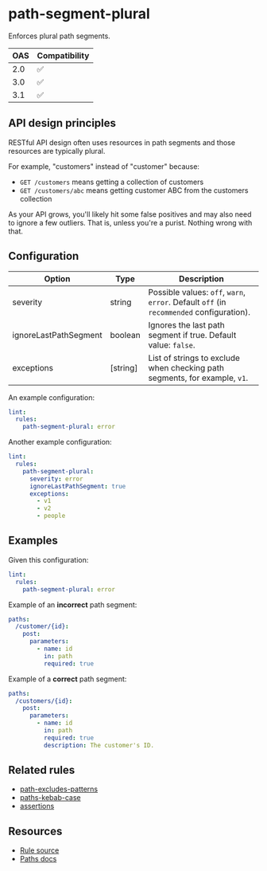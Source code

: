 # path-segment-plural

Enforces plural path segments.

|OAS|Compatibility|
|---|---|
|2.0|✅|
|3.0|✅|
|3.1|✅|


## API design principles

RESTful API design often uses resources in path segments and those resources are typically plural.

For example, "customers" instead of "customer" because:

- `GET /customers` means getting a collection of customers
- `GET /customers/abc` means getting customer ABC from the customers collection

As your API grows, you'll likely hit some false positives and may also need to ignore a few outliers.
That is, unless you're a purist.
Nothing wrong with that.

## Configuration


|Option|Type|Description|
|---|---|---|
|severity|string|Possible values: `off`, `warn`, `error`. Default `off` (in `recommended` configuration). |
|ignoreLastPathSegment|boolean|Ignores the last path segment if true. Default value: `false`.|
|exceptions|[string]|List of strings to exclude when checking path segments, for example, `v1`.|

An example configuration:

```yaml
lint:
  rules:
    path-segment-plural: error
```

Another example configuration:

```yaml
lint:
  rules:
    path-segment-plural:
      severity: error
      ignoreLastPathSegment: true
      exceptions:
        - v1
        - v2
        - people
```

## Examples

Given this configuration:

```yaml
lint:
  rules:
    path-segment-plural: error
```

Example of an **incorrect** path segment:

```yaml
paths:
  /customer/{id}:
    post:
      parameters:
        - name: id
          in: path
          required: true
```

Example of a **correct** path segment:

```yaml
paths:
  /customers/{id}:
    post:
      parameters:
        - name: id
          in: path
          required: true
          description: The customer's ID.
```

## Related rules

- [path-excludes-patterns](./path-excludes-patterns.md)
- [paths-kebab-case](./paths-kebab-case.md)
- [assertions](./assertions.md)

## Resources

- [Rule source](https://github.com/Redocly/redocly-cli/blob/master/packages/core/src/rules/common/path-segment-plural.ts)
- [Paths docs](https://redocly.com/docs/openapi-visual-reference/paths/)
